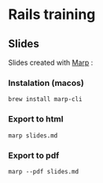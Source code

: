 # Rails training

## Slides
Slides created with [Marp](https://marp.app/) : 

### Instalation (macos)
`brew install marp-cli`

### Export to html
`marp slides.md`

### Export to pdf
`marp --pdf slides.md`
